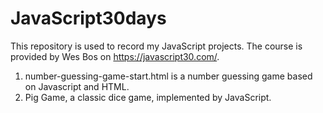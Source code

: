 # JavaScript30days
This repository is used to record my JavaScript projects. 
The course is provided by Wes Bos on https://javascript30.com/.

1. number-guessing-game-start.html is a number guessing game based on Javascript and HTML.
2. Pig Game, a classic dice game, implemented by JavaScript.

